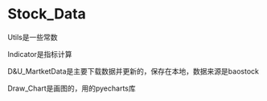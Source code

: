 # Stock_Data

Utils是一些常数

Indicator是指标计算

D&U_MartketData是主要下载数据并更新的，保存在本地，数据来源是baostock

Draw_Chart是画图的，用的pyecharts库

